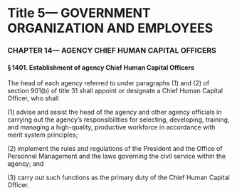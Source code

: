 
# Title 5— GOVERNMENT ORGANIZATION AND EMPLOYEES
### CHAPTER 14— AGENCY CHIEF HUMAN CAPITAL OFFICERS
#### § 1401. Establishment of agency Chief Human Capital Officers

The head of each agency referred to under paragraphs (1) and (2) of section 901(b) of title 31 shall appoint or designate a Chief Human Capital Officer, who shall

(1) advise and assist the head of the agency and other agency officials in carrying out the agency’s responsibilities for selecting, developing, training, and managing a high-quality, productive workforce in accordance with merit system principles;

(2) implement the rules and regulations of the President and the Office of Personnel Management and the laws governing the civil service within the agency; and

(3) carry out such functions as the primary duty of the Chief Human Capital Officer.
